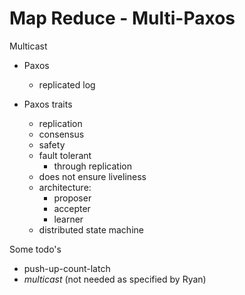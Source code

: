 # Map Reduce - Multi-Paxos
Multicast

* Paxos
    * replicated log

* Paxos traits
    * replication
    * consensus
    * safety
    * fault tolerant
        * through replication
    * does not ensure liveliness
    * architecture:
        * proposer
        * accepter
        * learner
    * distributed state machine
    

Some todo's
- push-up-count-latch
- *multicast* (not needed as specified by Ryan)